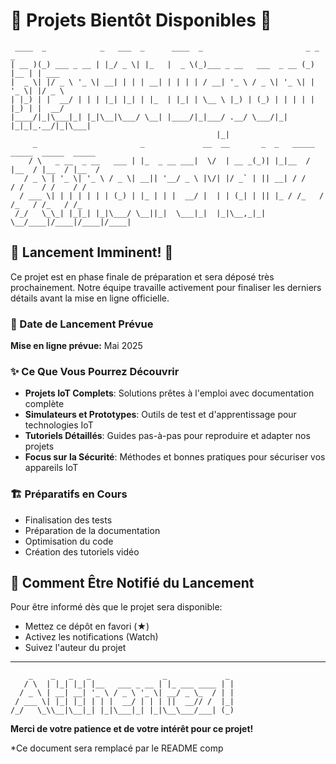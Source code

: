 # 🚀 Projets Bientôt Disponibles 🚀

```
 ____  _            _   ___  _      ____  _                       _ _     _      
| __ )(_) ___ _ __ | |_/ _ \| |_   |  _ \(_)___ _ __   ___  _ __ (_) |__ | | ___ 
|  _ \| |/ _ \ '_ \| __| | | | __| | | | | / __| '_ \ / _ \| '_ \| | '_ \| |/ _ \
| |_) | |  __/ | | | |_| |_| | |_  | |_| | \__ \ |_) | (_) | | | | | |_) | |  __/
|____/|_|\___|_| |_|\__|\___/ \__| |____/|_|___/ .__/ \___/|_| |_|_|_.__/|_|\___|
                                              |_|                                
     _                       _             __  __       _  _   _____  _____  _____  _____ 
    / \   _ __  _ __   ___ | |_  _ __ ___|  \/  | __ _(_)| |_|__  / |__  / |__  / |__  / 
   / _ \ | '_ \| '_ \ / _ \| __|| '__/ _ \ |\/| |/ _` | || __| / /    / /    / /    / /  
  / ___ \| | | | | | | (_) | |_ | | |  __/ |  | | (_| | || |_ / /_   / /_   / /_   / /_  
 /_/   \_\_| |_|_| |_|\___/ \__||_|  \___|_|  |_|\__,_|_| \__/____|/____|/____|/____|
```

## 🔔 Lancement Imminent! 🔔

Ce projet est en phase finale de préparation et sera déposé très prochainement. Notre équipe travaille activement pour finaliser les derniers détails avant la mise en ligne officielle.

### 📅 Date de Lancement Prévue

**Mise en ligne prévue:** Mai 2025

### ✨ Ce Que Vous Pourrez Découvrir

- **Projets IoT Complets**: Solutions prêtes à l'emploi avec documentation complète
- **Simulateurs et Prototypes**: Outils de test et d'apprentissage pour technologies IoT
- **Tutoriels Détaillés**: Guides pas-à-pas pour reproduire et adapter nos projets
- **Focus sur la Sécurité**: Méthodes et bonnes pratiques pour sécuriser vos appareils IoT

### 🏗️ Préparatifs en Cours

- Finalisation des tests
- Préparation de la documentation
- Optimisation du code
- Création des tutoriels vidéo

## 👀 Comment Être Notifié du Lancement

Pour être informé dès que le projet sera disponible:

- Mettez ce dépôt en favori (★)
- Activez les notifications (Watch)
- Suivez l'auteur du projet

---

```
    _    _   _   _                _             _ 
   / \  | |_| |_| |__   ___ _ __ | |_ ___ ____ | |
  / _ \ | __| __| '_ \ / _ \ '_ \| __/ _ \_  / | |
 / ___ \| |_| |_| | | |  __/ | | | ||  __// /  |_|
/_/   \_\\__|\__|_| |_|\___|_| |_|\__\___/___| (_)
```

**Merci de votre patience et de votre intérêt pour ce projet!**

*Ce document sera remplacé par le README comp
